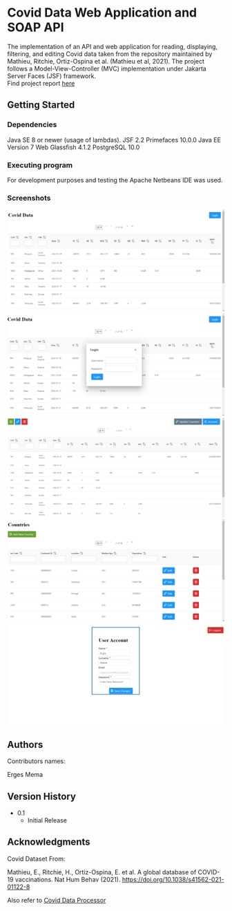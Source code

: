 # Covid Data Web Application and SOAP API

The implementation of an API and web application for reading, displaying, filtering, and editing Covid data taken from the repository maintained by Mathieu, Ritchie, Ortiz-Ospina et al. (Mathieu et al, 2021). The project follows a Model-View-Controller (MVC) implementation under Jakarta Server Faces (JSF) framework. <br />
Find project report [here](https://drive.google.com/file/d/1ckK2EQjiOAD8NA4g-6gp_4Qa34ZMjFi3/view?usp=sharing)

## Getting Started

### Dependencies

Java SE 8 or newer (usage of lambdas).
JSF 2.2
Primefaces 10.0.0
Java EE Version 7 Web
Glassfish 4.1.2
PostgreSQL 10.0

### Executing program

For development purposes and testing the Apache Netbeans IDE was used.

### Screenshots 
![Index](screenshots/index.png "Index")
![Login](screenshots/login.png "Login")
![Profile](screenshots/profile.png "Profile")
![Countries](screenshots/countries.png "Countries")
![Account](screenshots/account.png "Account")

## Authors

Contributors names:

Erges Mema  

## Version History

* 0.1
    * Initial Release


## Acknowledgments

Covid Dataset From:

Mathieu, E., Ritchie, H., Ortiz-Ospina, E. et al. A global database of COVID-19 vaccinations. Nat Hum Behav (2021). https://doi.org/10.1038/s41562-021-01122-8

Also refer to [Covid Data Processor](https://github.com/ergesmema/Covid-Data-Processor)
